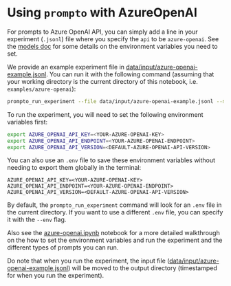 # Using `prompto` with AzureOpenAI

For prompts to Azure OpenAI API, you can simply add a line in your experiment (`.jsonl`) file where you specify the `api` to be `azure-openai`. See the [models doc](./../../docs/azure_openai.md) for some details on the environment variables you need to set.

We provide an example experiment file in [data/input/azure-openai-example.jsonl](./data/input/azure-openai-example.jsonl). You can run it with the following command (assuming that your working directory is the current directory of this notebook, i.e. `examples/azure-openai`):
```bash
prompto_run_experiment --file data/input/azure-openai-example.jsonl --max-queries 30
```

To run the experiment, you will need to set the following environment variables first:
```bash
export AZURE_OPENAI_API_KEY=<YOUR-AZURE-OPENAI-KEY>
export AZURE_OPENAI_API_ENDPOINT=<YOUR-AZURE-OPENAI-ENDPOINT>
export AZURE_OPENAI_API_VERSION=<DEFAULT-AZURE-OPENAI-API-VERSION>
```

You can also use an `.env` file to save these environment variables without needing to export them globally in the terminal:
```
AZURE_OPENAI_API_KEY=<YOUR-AZURE-OPENAI-KEY>
AZURE_OPENAI_API_ENDPOINT=<YOUR-AZURE-OPENAI-ENDPOINT>
AZURE_OPENAI_API_VERSION=<DEFAULT-AZURE-OPENAI-API-VERSION>
```

By default, the `prompto_run_experiment` command will look for an `.env` file in the current directory. If you want to use a different `.env` file, you can specify it with the `--env` flag.

Also see the [azure-openai.ipynb](./azure-openai.ipynb) notebook for a more detailed walkthrough on the how to set the environment variables and run the experiment and the different types of prompts you can run.

Do note that when you run the experiment, the input file ([data/input/azure-openai-example.jsonl](./data/input/azure-openai-example.jsonl)) will be moved to the output directory (timestamped for when you run the experiment).
